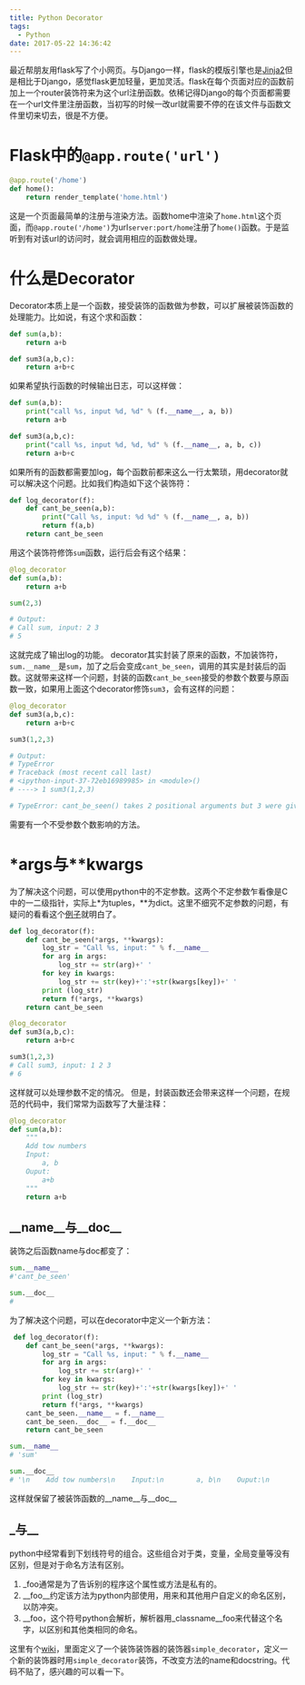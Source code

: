 ```yaml
---
title: Python Decorator
tags:
  - Python
date: 2017-05-22 14:36:42
---
```



最近帮朋友用flask写了个小网页。与Django一样，flask的模版引擎也是[Jinja2][1]但是相比于Django，感觉flask更加轻量，更加灵活。flask在每个页面对应的函数前加上一个router装饰符来为这个url注册函数。依稀记得Django的每个页面都需要在一个url文件里注册函数，当初写的时候一改url就需要不停的在该文件与函数文件里切来切去，很是不方便。

<!--more-->

# Flask中的``@app.route('url')``
```python
@app.route('/home')
def home():
    return render_template('home.html')
```
这是一个页面最简单的注册与渲染方法。函数home中渲染了``home.html``这个页面，而``@app.route('/home')``为url``server:port/home``注册了``home()``函数。于是监听到有对该url的访问时，就会调用相应的函数做处理。

# 什么是Decorator
Decorator本质上是一个函数，接受装饰的函数做为参数，可以扩展被装饰函数的处理能力。比如说，有这个求和函数：
```python
def sum(a,b):
    return a+b

def sum3(a,b,c):
    return a+b+c
```

如果希望执行函数的时候输出日志，可以这样做：
```python
def sum(a,b):
    print("call %s, input %d, %d" % (f.__name__, a, b))
    return a+b

def sum3(a,b,c):
    print("call %s, input %d, %d, %d" % (f.__name__, a, b, c))
    return a+b+c
```
如果所有的函数都需要加log，每个函数前都来这么一行太繁琐，用decorator就可以解决这个问题。比如我们构造如下这个装饰符：
```python
def log_decorator(f):
    def cant_be_seen(a,b):
        print("Call %s, input: %d %d" % (f.__name__, a, b))
        return f(a,b)
    return cant_be_seen

```
用这个装饰符修饰``sum``函数，运行后会有这个结果：
```python
@log_decorator
def sum(a,b):
    return a+b

sum(2,3)

# Output:
# Call sum, input: 2 3
# 5
```
这就完成了输出log的功能。
decorator其实封装了原来的函数，不加装饰符，``sum.__name__``是``sum``，加了之后会变成``cant_be_seen``，调用的其实是封装后的函数。这就带来这样一个问题，封装的函数``cant_be_seen``接受的参数个数要与原函数一致，如果用上面这个decorator修饰``sum3``，会有这样的问题：
```python
@log_decorator
def sum3(a,b,c):
    return a+b+c

sum3(1,2,3)

# Output:
# TypeError
# Traceback (most recent call last)
# <ipython-input-37-72eb16989985> in <module>()
# ----> 1 sum3(1,2,3)

# TypeError: cant_be_seen() takes 2 positional arguments but 3 were given
```
需要有一个不受参数个数影响的方法。
# \*args与\*\*kwargs
为了解决这个问题，可以使用python中的不定参数。这两个不定参数乍看像是C中的一二级指针，实际上\*为tuples，\*\*为dict。这里不细究不定参数的问题，有疑问的看看这个[例子][2]就明白了。
```python
def log_decorator(f):
    def cant_be_seen(*args, **kwargs):
        log_str = "Call %s, input: " % f.__name__ 
        for arg in args:
            log_str += str(arg)+' '
        for key in kwargs:
            log_str += str(key)+':'+str(kwargs[key])+' '
        print (log_str)
        return f(*args, **kwargs)
    return cant_be_seen

@log_decorator
def sum3(a,b,c):
    return a+b+c

sum3(1,2,3)
# Call sum3, input: 1 2 3 
# 6
```
这样就可以处理参数不定的情况。
但是，封装函数还会带来这样一个问题，在规范的代码中，我们常常为函数写了大量注释：
```python
@log_decorator
def sum(a,b):
    """
    Add tow numbers
    Input:
        a, b
    Ouput:
        a+b
    """
    return a+b
```
## \_\_name\_\_与\_\_doc\_\_
装饰之后函数name与doc都变了：
```python
sum.__name__
#'cant_be_seen'

sum.__doc__
#
```
为了解决这个问题，可以在decorator中定义一个新方法：
```python
 def log_decorator(f):
    def cant_be_seen(*args, **kwargs):
        log_str = "Call %s, input: " % f.__name__ 
        for arg in args:
            log_str += str(arg)+' '
        for key in kwargs:
            log_str += str(key)+':'+str(kwargs[key])+' '
        print (log_str)
        return f(*args, **kwargs)
    cant_be_seen.__name__ = f.__name__
    cant_be_seen.__doc__ = f.__doc__
    return cant_be_seen

sum.__name__
# 'sum'

sum.__doc__
# '\n    Add tow numbers\n    Input:\n        a, b\n    Ouput:\n        a+b\n    '
```
这样就保留了被装饰函数的__name__与__doc__
## \_与\_\_
python中经常看到下划线符号的组合。这些组合对于类，变量，全局变量等没有区别，但是对于命名方法有区别。
 1. \_foo通常是为了告诉别的程序这个属性或方法是私有的。
 2. \_\_foo\_\_约定该方法为python内部使用，用来和其他用户自定义的命名区别，以防冲突。
 3. \_\_foo，这个符号python会解析，解析器用\_classname\_\_foo来代替这个名字，以区别和其他类相同的命名。

这里有个[wiki][3]，里面定义了一个装饰装饰器的装饰器``simple_decorator``，定义一个新的装饰器时用``simple_decorator``装饰，不改变方法的name和docstring。代码不贴了，感兴趣的可以看一下。



[1]: https://github.com/pallets/jinja
[2]: http://www.cnblogs.com/KingCong/p/6412972.html
[3]: https://wiki.python.org/moin/PythonDecoratorLibrary/#Creating_Well-Behaved_Decorators_.2F_.22Decorator_decorator.22